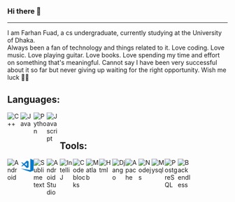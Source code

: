 ### Hi there 👋
---
I am Farhan Fuad, a cs undergraduate, currently studying at the University of Dhaka. <br>
Always been a fan of technology and things related to it. Love coding. Love music. Love playing guitar. Love books. Love spending my time and effort on something that's meaningful. Cannot say I have been very successful about it so far but never giving up waiting for the right opportunity. Wish me luck 🙌🏼

## Languages:
<img align="left" alt="C++" width="30px" src="https://raw.githubusercontent.com/isocpp/logos/master/cpp_logo.png" />
<img align="left" alt="Java" width="30px" src="https://seeklogo.com/images/J/java-logo-7833D1D21A-seeklogo.com.png" />
<img align="left" alt="Python" width="30px" src="https://upload.wikimedia.org/wikipedia/commons/thumb/c/c3/Python-logo-notext.svg/1200px-Python-logo-notext.svg.png" />
<img align="left" alt="Javascript" width="30px" src="https://upload.wikimedia.org/wikipedia/commons/6/6a/JavaScript-logo.png" />
<br><br>

## Tools:

<img align="left" alt="Android" width="30px" src="https://cdn4.iconfinder.com/data/icons/logos-3/228/android-512.png" />
<img align="left" alt="Visual Studio Code" width="30px" src="https://raw.githubusercontent.com/github/explore/80688e429a7d4ef2fca1e82350fe8e3517d3494d/topics/visual-studio-code/visual-studio-code.png"/>
<img align="left" alt="Sublime text" width="30px" src="https://cdn.worldvectorlogo.com/logos/sublime-text.svg" />
<img align="left" alt="Android Studio" width="30px" src="https://i.pinimg.com/originals/4e/74/7c/4e747c82368d9681b75d54f56319dae7.png" />
<img align="left" alt="IntelliJ" width="30px" src="https://upload.wikimedia.org/wikipedia/commons/thumb/d/d5/IntelliJ_IDEA_Logo.svg/1024px-IntelliJ_IDEA_Logo.svg.png" />
<img align="left" alt="Codeblocks" width="30px" src="https://img.utdstc.com/icons/code-blocks.png:75" />
<img align="left" alt="Matlab" width="30px" src="https://upload.wikimedia.org/wikipedia/commons/2/21/Matlab_Logo.png" />

<img align="left" alt="Html" width="30px" src="https://cdn.pixabay.com/photo/2017/08/05/11/16/logo-2582748_1280.png" />
<img align="left" alt="Django" width="30px" src="https://static.djangoproject.com/img/logos/django-logo-negative.png" />
<img align="left" alt="Apache" width="30px" src="https://www.apache.org/img/ASF20thAnniversary.jpg" />

<img align="left" alt="Nodejs" width="30px" src="https://upload.wikimedia.org/wikipedia/commons/thumb/d/d9/Node.js_logo.svg/1280px-Node.js_logo.svg.png" />
<img align="left" alt="Mysql" width="30px" src="https://banner2.cleanpng.com/20180803/abq/kisspng-mysql-cluster-database-management-system-%E4%B8%93-%E9%A2%98-%E5%92%96-%E5%95%A1-%E4%B8%8E-%E4%BB%A3-%E7%A0%81-5b640d8b2a2e53.6067051415332837231728.jpg" />
<img align="left" alt="PostgreSQL" width="30px" src="https://wiki.postgresql.org/images/3/30/PostgreSQL_logo.3colors.120x120.png" />
<img align="left" alt="Backendless" width="30px" src="https://backendless.com/wp-content/uploads/2019/03/square_logo_450x450.png" />


